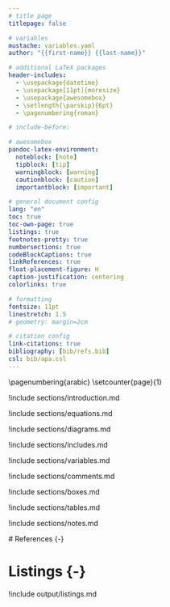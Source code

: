 ```yaml
---
# title page
titlepage: false

# variables
mustache: variables.yaml
author: "{{first-name}} {{last-name}}"

# additional LaTeX packages
header-includes:
  - \usepackage{datetime}
  - \usepackage[11pt]{moresize}
  - \usepackage{awesomebox}
  - \setlength{\parskip}{6pt}
  - \pagenumbering{roman}

# include-before:

# awesomebox
pandoc-latex-environment:
  noteblock: [note]
  tipblock: [tip]
  warningblock: [warning]
  cautionblock: [caution]
  importantblock: [important]

# general document config
lang: "en"
toc: true
toc-own-page: true
listings: true
footnotes-pretty: true
numbersections: true
codeBlockCaptions: true
linkReferences: true
float-placement-figure: H
caption-justification: centering
colorlinks: true

# formatting
fontsize: 11pt
linestretch: 1.5
# geometry: margin=2cm

# citation config
link-citations: true
bibliography: [bib/refs.bib]
csl: bib/apa.csl
---
```


<!-- markdownlint-disable-file MD041 -->

<!-- prettier-ignore-start -->
\pagenumbering{arabic}
\setcounter{page}{1}
<!-- prettier-ignore-end -->

<!-- sections-start -->

!include sections/introduction.md

!include sections/equations.md

!include sections/diagrams.md

!include sections/includes.md

!include sections/variables.md

!include sections/comments.md

!include sections/boxes.md

!include sections/tables.md

!include sections/notes.md

<!-- sections-end -->

<div id="refs">
# References {-}
</div>

# Listings {-}

!include output/listings.md

